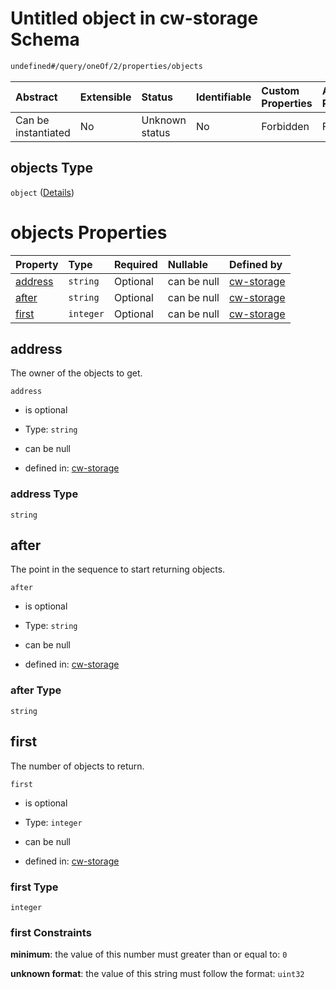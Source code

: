 # Untitled object in cw-storage Schema

```txt
undefined#/query/oneOf/2/properties/objects
```

| Abstract            | Extensible | Status         | Identifiable | Custom Properties | Additional Properties | Access Restrictions | Defined In                                                         |
| :------------------ | :--------- | :------------- | :----------- | :---------------- | :-------------------- | :------------------ | :----------------------------------------------------------------- |
| Can be instantiated | No         | Unknown status | No           | Forbidden         | Forbidden             | none                | [cw-storage.json\*](schema/cw-storage.json "open original schema") |

## objects Type

`object` ([Details](cw-storage-querymsg-oneof-objects-properties-objects.md))

# objects Properties

| Property            | Type      | Required | Nullable    | Defined by                                                                                                                                                |
| :------------------ | :-------- | :------- | :---------- | :-------------------------------------------------------------------------------------------------------------------------------------------------------- |
| [address](#address) | `string`  | Optional | can be null | [cw-storage](cw-storage-querymsg-oneof-objects-properties-objects-properties-address.md "undefined#/query/oneOf/2/properties/objects/properties/address") |
| [after](#after)     | `string`  | Optional | can be null | [cw-storage](cw-storage-querymsg-oneof-objects-properties-objects-properties-after.md "undefined#/query/oneOf/2/properties/objects/properties/after")     |
| [first](#first)     | `integer` | Optional | can be null | [cw-storage](cw-storage-querymsg-oneof-objects-properties-objects-properties-first.md "undefined#/query/oneOf/2/properties/objects/properties/first")     |

## address

The owner of the objects to get.

`address`

* is optional

* Type: `string`

* can be null

* defined in: [cw-storage](cw-storage-querymsg-oneof-objects-properties-objects-properties-address.md "undefined#/query/oneOf/2/properties/objects/properties/address")

### address Type

`string`

## after

The point in the sequence to start returning objects.

`after`

* is optional

* Type: `string`

* can be null

* defined in: [cw-storage](cw-storage-querymsg-oneof-objects-properties-objects-properties-after.md "undefined#/query/oneOf/2/properties/objects/properties/after")

### after Type

`string`

## first

The number of objects to return.

`first`

* is optional

* Type: `integer`

* can be null

* defined in: [cw-storage](cw-storage-querymsg-oneof-objects-properties-objects-properties-first.md "undefined#/query/oneOf/2/properties/objects/properties/first")

### first Type

`integer`

### first Constraints

**minimum**: the value of this number must greater than or equal to: `0`

**unknown format**: the value of this string must follow the format: `uint32`
